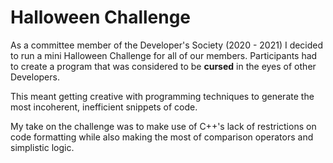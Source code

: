 # Halloween Challenge
As a committee member of the Developer's Society (2020 - 2021) I decided to run a mini Halloween Challenge for all of our members. Participants had to create a program that was considered to be **cursed** in the eyes of other Developers. 

This meant getting creative with programming techniques to generate the most incoherent, inefficient snippets of code.

My take on the challenge was to make use of C++'s lack of restrictions on code formatting while also making the most of comparison operators and simplistic logic.